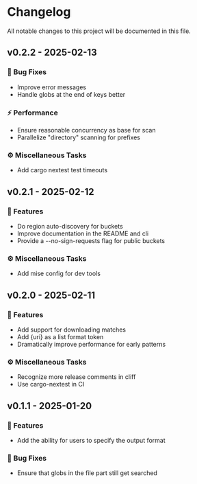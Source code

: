 # Changelog

All notable changes to this project will be documented in this file.

## v0.2.2 - 2025-02-13

### 🐛 Bug Fixes

- Improve error messages
- Handle globs at the end of keys better

### ⚡ Performance

- Ensure reasonable concurrency as base for scan
- Parallelize "directory" scanning for prefixes

### ⚙️ Miscellaneous Tasks

- Add cargo nextest test timeouts

## v0.2.1 - 2025-02-12

### 🚀 Features

- Do region auto-discovery for buckets
- Improve documentation in the README and cli
- Provide a --no-sign-requests flag for public buckets

### ⚙️ Miscellaneous Tasks

- Add mise config for dev tools

## v0.2.0 - 2025-02-11

### 🚀 Features

- Add support for downloading matches
- Add {uri} as a list format token
- Dramatically improve performance for early patterns

### ⚙️ Miscellaneous Tasks

- Recognize more release comments in cliff
- Use cargo-nextest in CI

## v0.1.1 - 2025-01-20

### 🚀 Features

- Add the ability for users to specify the output format

### 🐛 Bug Fixes

- Ensure that globs in the file part still get searched

<!-- generated by git-cliff -->
